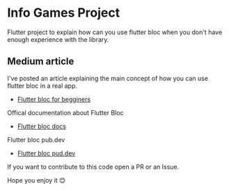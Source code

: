 # Info Games Project

Flutter project to explain how can you use flutter bloc when you don't have enough experience with the library.

## Medium article

I've posted an article explaining the main concept of how you can use flutter bloc in a real app. 

- [Flutter bloc for begginers](https://medium.com/@ana.polo.sanchez1991/flutter-bloc-for-beginners-839e22adb9f5)


Offical documentation about Flutter Bloc

- [Flutter bloc docs](https://bloclibrary.dev/#/)

Flutter bloc pub.dev 

- [Flutter bloc pud.dev](https://pub.dev/packages/flutter_bloc) 

If you want to contribute to this code open a PR or an Issue.


Hope you enjoy it 😊

